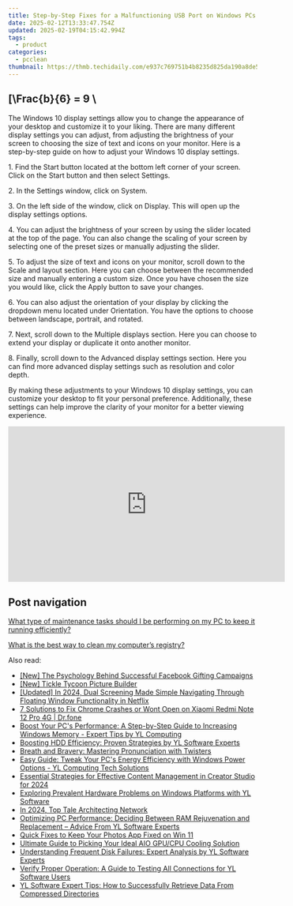 ```yaml
---
title: Step-by-Step Fixes for a Malfunctioning USB Port on Windows PCs by YL Computers
date: 2025-02-12T13:33:47.754Z
updated: 2025-02-19T04:15:42.994Z
tags:
  - product
categories:
  - pcclean
thumbnail: https://thmb.techidaily.com/e937c769751b4b8235d825da190a8de514c18ce6c728b4bc630fa21c8db2efdc.jpg
---
```


## \[\Frac{b}{6} = 9 \

The Windows 10 display settings allow you to change the appearance of your desktop and customize it to your liking. There are many different display settings you can adjust, from adjusting the brightness of your screen to choosing the size of text and icons on your monitor. Here is a step-by-step guide on how to adjust your Windows 10 display settings. 

1\. Find the Start button located at the bottom left corner of your screen. Click on the Start button and then select Settings.

2\. In the Settings window, click on System.

3\. On the left side of the window, click on Display. This will open up the display settings options. 

4\. You can adjust the brightness of your screen by using the slider located at the top of the page. You can also change the scaling of your screen by selecting one of the preset sizes or manually adjusting the slider.

5\. To adjust the size of text and icons on your monitor, scroll down to the Scale and layout section. Here you can choose between the recommended size and manually entering a custom size. Once you have chosen the size you would like, click the Apply button to save your changes.

6\. You can also adjust the orientation of your display by clicking the dropdown menu located under Orientation. You have the options to choose between landscape, portrait, and rotated.

7\. Next, scroll down to the Multiple displays section. Here you can choose to extend your display or duplicate it onto another monitor.

8\. Finally, scroll down to the Advanced display settings section. Here you can find more advanced display settings such as resolution and color depth. 

By making these adjustments to your Windows 10 display settings, you can customize your desktop to fit your personal preference. Additionally, these settings can help improve the clarity of your monitor for a better viewing experience.

<!-- affiliate ads begin -->
<iframe width="560" height="315" src="https://www.youtube.com/embed/fHWdQw1gRyI?si=ve9wZnPupiooLThG" title="YouTube video player" frameborder="0" allow="accelerometer; autoplay; clipboard-write; encrypted-media; gyroscope; picture-in-picture; web-share" referrerpolicy="strict-origin-when-cross-origin" allowfullscreen></iframe>
<!-- affiliate ads end -->

## Post navigation

[What type of maintenance tasks should I be performing on my PC to keep it running efficiently?](https://tools.techidaily.com/pcclean/products/)

[What is the best way to clean my computer’s registry?](https://tools.techidaily.com/pcclean/products/)

<ins class="adsbygoogle"
     style="display:block"
     data-ad-format="autorelaxed"
     data-ad-client="ca-pub-7571918770474297"
     data-ad-slot="1223367746"></ins>

<ins class="adsbygoogle"
     style="display:block"
     data-ad-client="ca-pub-7571918770474297"
     data-ad-slot="8358498916"
     data-ad-format="auto"
     data-full-width-responsive="true"></ins>

<span class="atpl-alsoreadstyle">Also read:</span>
<div><ul>
<li><a href="https://some-guidance.techidaily.com/new-the-psychology-behind-successful-facebook-gifting-campaigns/"><u>[New] The Psychology Behind Successful Facebook Gifting Campaigns</u></a></li>
<li><a href="https://fox-friendly.techidaily.com/new-tickle-tycoon-picture-builder/"><u>[New] Tickle Tycoon Picture Builder</u></a></li>
<li><a href="https://fox-direct.techidaily.com/updated-in-2024-dual-screening-made-simple-navigating-through-floating-window-functionality-in-netflix/"><u>[Updated] In 2024, Dual Screening Made Simple Navigating Through Floating Window Functionality in Netflix</u></a></li>
<li><a href="https://howto.techidaily.com/7-solutions-to-fix-chrome-crashes-or-wont-open-on-xiaomi-redmi-note-12-pro-4g-drfone-by-drfone-fix-android-problems-fix-android-problems/"><u>7 Solutions to Fix Chrome Crashes or Wont Open on Xiaomi Redmi Note 12 Pro 4G | Dr.fone</u></a></li>
<li><a href="https://discover-alternatives.techidaily.com/boost-your-pcs-performance-a-step-by-step-guide-to-increasing-windows-memory-expert-tips-by-yl-computing/"><u>Boost Your PC's Performance: A Step-by-Step Guide to Increasing Windows Memory - Expert Tips by YL Computing</u></a></li>
<li><a href="https://discover-alternatives.techidaily.com/boosting-hdd-efficiency-proven-strategies-by-yl-software-experts/"><u>Boosting HDD Efficiency: Proven Strategies by YL Software Experts</u></a></li>
<li><a href="https://mondly-stories.techidaily.com/breath-and-bravery-mastering-pronunciation-with-twisters/"><u>Breath and Bravery: Mastering Pronunciation with Twisters</u></a></li>
<li><a href="https://discover-alternatives.techidaily.com/easy-guide-tweak-your-pcs-energy-efficiency-with-windows-power-options-yl-computing-tech-solutions/"><u>Easy Guide: Tweak Your PC's Energy Efficiency with Windows Power Options - YL Computing Tech Solutions</u></a></li>
<li><a href="https://youtube-videos.techidaily.com/essential-strategies-for-effective-content-management-in-creator-studio-for-2024/"><u>Essential Strategies for Effective Content Management in Creator Studio for 2024</u></a></li>
<li><a href="https://discover-alternatives.techidaily.com/exploring-prevalent-hardware-problems-on-windows-platforms-with-yl-software/"><u>Exploring Prevalent Hardware Problems on Windows Platforms with YL Software</u></a></li>
<li><a href="https://some-approaches.techidaily.com/in-2024-top-tale-architecting-network/"><u>In 2024, Top Tale Architecting Network</u></a></li>
<li><a href="https://discover-alternatives.techidaily.com/optimizing-pc-performance-deciding-between-ram-rejuvenation-and-replacement-advice-from-yl-software-experts/"><u>Optimizing PC Performance: Deciding Between RAM Rejuvenation and Replacement – Advice From YL Software Experts</u></a></li>
<li><a href="https://extra-resources.techidaily.com/quick-fixes-to-keep-your-photos-app-fixed-on-win-11/"><u>Quick Fixes to Keep Your Photos App Fixed on Win 11</u></a></li>
<li><a href="https://hardware-help.techidaily.com/ultimate-guide-to-picking-your-ideal-aio-gpucpu-cooling-solution/"><u>Ultimate Guide to Picking Your Ideal AIO GPU/CPU Cooling Solution</u></a></li>
<li><a href="https://discover-alternatives.techidaily.com/understanding-frequent-disk-failures-expert-analysis-by-yl-software-experts/"><u>Understanding Frequent Disk Failures: Expert Analysis by YL Software Experts</u></a></li>
<li><a href="https://discover-alternatives.techidaily.com/verify-proper-operation-a-guide-to-testing-all-connections-for-yl-software-users/"><u>Verify Proper Operation: A Guide to Testing All Connections for YL Software Users</u></a></li>
<li><a href="https://discover-alternatives.techidaily.com/yl-software-expert-tips-how-to-successfully-retrieve-data-from-compressed-directories/"><u>YL Software Expert Tips: How to Successfully Retrieve Data From Compressed Directories</u></a></li>
</ul></div>

